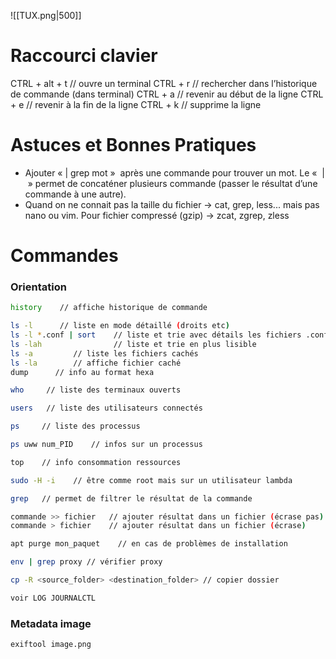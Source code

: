 ![[TUX.png|500]]
# Raccourci clavier

CTRL + alt + t   // ouvre un terminal
CTRL + r    // rechercher dans l’historique de commande (dans terminal)
CTRL + a    // revenir au début de la ligne
CTRL + e    // revenir à la fin de la ligne
CTRL + k    // supprime la ligne

# Astuces et Bonnes Pratiques

- Ajouter « | grep mot »  après une commande pour trouver un mot. Le «  |  » permet de concaténer plusieurs commande (passer le résultat d’une commande à une autre).
- Quand on  ne connait pas la taille du fichier -> cat, grep, less... mais pas nano ou vim. Pour fichier compressé (gzip) -> zcat, zgrep, zless

# Commandes

### Orientation
```bash
history    // affiche historique de commande

ls -l      // liste en mode détaillé (droits etc)
ls -l *.conf | sort    // liste et trie avec détails les fichiers .conf
ls -lah                // liste et trie en plus lisible
ls -a         // liste les fichiers cachés
ls -la        // affiche fichier caché
dump      // info au format hexa

who     // liste des terminaux ouverts

users   // liste des utilisateurs connectés

ps     // liste des processus

ps uww num_PID    // infos sur un processus

top    // info consommation ressources

sudo -H -i    // être comme root mais sur un utilisateur lambda

grep   // permet de filtrer le résultat de la commande

commande >> fichier   // ajouter résultat dans un fichier (écrase pas)
commande > fichier    // ajouter résultat dans un fichier (écrase)

apt purge mon_paquet    // en cas de problèmes de installation

env | grep proxy // vérifier proxy

cp -R <source_folder> <destination_folder> // copier dossier

voir LOG JOURNALCTL
```

### Metadata image
```bash
exiftool image.png
```
